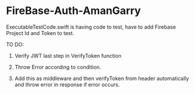 # FireBase-Auth-AmanGarry


ExecutableTestCode.swift is having code to test, have to add Firebase Project Id and Token to test.

TO DO:

1. Verify JWT last step in VerifyToken function

2. Throw Error according to condition.

3. Add this as middleware and then verifyToken from header automatically and throw error in response if error occurs.
